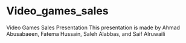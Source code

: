 # Video_games_sales
Video Games Sales Presentation
This presentation is made by Ahmad Abusabaeen, Fatema Hussain, Saleh Alabbas, and Saif Alruwaili

